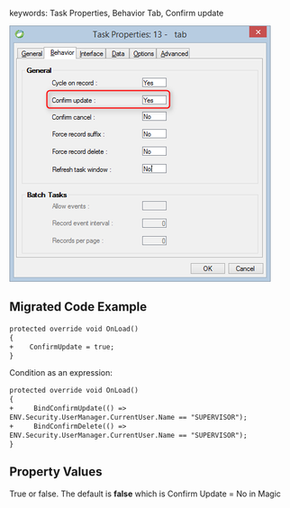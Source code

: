 ﻿keywords: Task Properties, Behavior Tab, Confirm update

![](Confirm.png)

## Migrated Code Example
```csdiff   
protected override void OnLoad()
{
+    ConfirmUpdate = true;
}
```        
Condition as an expression:

```csdiff   
protected override void OnLoad()
{
+     BindConfirmUpdate(() => ENV.Security.UserManager.CurrentUser.Name == "SUPERVISOR");
+     BindConfirmDelete(() => ENV.Security.UserManager.CurrentUser.Name == "SUPERVISOR");
}
```        



## Property Values
True or false. The default is **false** which is Confirm Update = No in Magic


